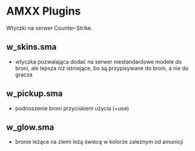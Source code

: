 # AMXX Plugins

Wtyczki na serwer Counter-Strike.

## w_skins.sma
- wtyczka pozwalająca dodać na serwer niestandardowe modele do broni, ale lepsza niż istniejące, bo są przypisywane do broni, a nie do gracza

## w_pickup.sma
- podnoszenie broni przyciskiem użycia (+use)

## w_glow.sma
- bronie leżące na ziemi leżą świecą w kolorze zależnym od amunicji
